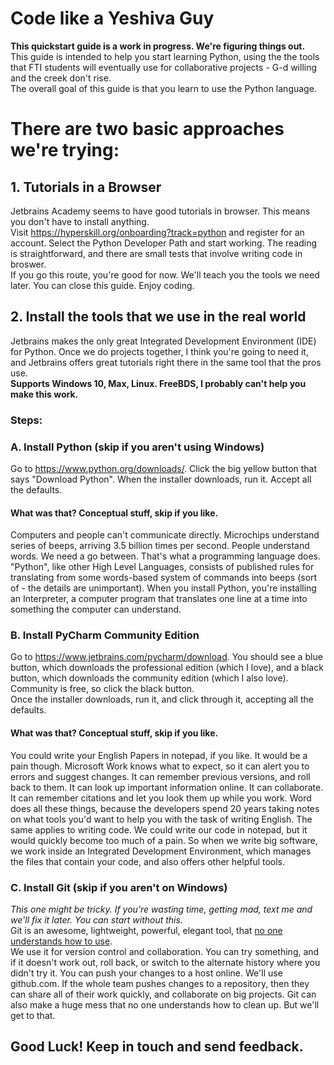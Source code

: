 # Code like a Yeshiva Guy
**This quickstart guide is a work in progress. We're figuring things out.**  
This guide is intended to help you start learning Python, using the the tools that FTI students will eventually use for collaborative projects - G-d willing and the creek don't rise.  
The overall goal of this guide is that you learn to use the Python language.
# There are two basic approaches we're trying:  
## 1. Tutorials in a Browser
Jetbrains Academy seems to have good tutorials in browser. This means you don't have to install anything.  
Visit <https://hyperskill.org/onboarding?track=python> and register for an account. Select the Python Developer Path and start working. The reading is straightforward, and there are small tests that involve writing code in broswer.  
If you go this route, you're good for now. We'll teach you the tools we need later. You can close this guide. Enjoy coding.  
## 2. Install the tools that we use in the real world  
Jetbrains makes the only great Integrated Development Environment (IDE) for Python. Once we do projects together, I think you're going to need it, and Jetbrains offers great tutorials right there in the same tool that the pros use.  
**Supports Windows 10, Max, Linux. FreeBDS, I probably can't help you make this work.**  
### Steps:
### A. Install Python (skip if you aren't using Windows)
Go to <https://www.python.org/downloads/>. Click the big yellow button that says "Download Python". When the installer downloads, run it. Accept all the defaults.  
#### What was that? Conceptual stuff, skip if you like.  
Computers and people can't communicate directly. Microchips understand series of beeps, arriving 3.5 billion times per second. People understand words. We need a go between. That's what a programming language does. "Python", like other High Level Languages, consists of published rules for translating from some words-based system of commands into beeps (sort of - the details are unimportant). When you install Python, you're installing an Interpreter, a computer program that translates one line at a time into something the computer can understand.  
### B. Install PyCharm Community Edition
Go to <https://www.jetbrains.com/pycharm/download>. You should see a blue button, which downloads the professional edition (which I love), and a black button, which downloads the community edition (which I also love). Community is free, so click the black button.  
Once the installer downloads, run it, and click through it, accepting all the defaults.  
#### What was that? Conceptual stuff, skip if you like.  
You could write your English Papers in notepad, if you like. It would be a pain though. Microsoft Work knows what to expect, so it can alert you to errors and suggest changes. It can remember previous versions, and roll back to them. It can look up important information online. It can collaborate. It can remember citations and let you look them up while you work. Word does all these things, because the developers spend 20 years taking notes on what tools you'd want to help you with the task of writing English. The same applies to writing code. We could write our code in notepad, but it would quickly become too much of a pain. So when we write big software, we work inside an Integrated Development Environment, which manages the files that contain your code, and also offers other helpful tools.  
### C. Install Git (skip if you aren't on Windows)
*This one might be tricky. If you're wasting time, getting mad, text me and we'll fix it later. You can start without this.*  
Git is an awesome, lightweight, powerful, elegant tool, that [no one understands how to use](https://xkcd.com/1597/).  
We use it for version control and collaboration. You can try something, and if it doesn't work out, roll back, or switch to the alternate history where you didn't try it. You can push your changes to a host online. We'll use github.com. If the whole team pushes changes to a repository, then they can share all of their work quickly, and collaborate on big projects. Git can also make a huge mess that no one understands how to clean up. But we'll get to that.  

## Good Luck! Keep in touch and send feedback.
